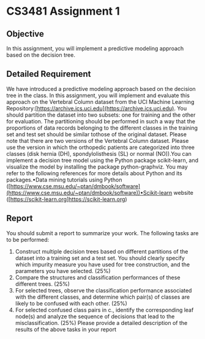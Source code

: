 # CS3481 Assignment 1

## Objective
In  this  assignment,  you will implement a  predictive  modeling  approach  based  on  the  decision tree. 

## Detailed Requirement
We have introduced a predictive modeling approach based on the decision tree in the class.  In  this  assignment,  you  will  implement and  evaluate  this  approach  on  the Vertebral Column dataset from the UCI Machine Learning Repository:[https://archive.ics.uci.edu](https://archive.ics.uci.edu). You  should  partition  the  dataset  into  two  subsets:  one  for  training  and  the  other  for  evaluation.  The partitioning should be performed in such a way that the proportions of data records belonging to the different classes in the training set and test set should be similar tothose of the original dataset. Please  note  that  there  are  two  versions  of  the  Vertebral  Column  dataset.    Please  use  the  version  in  which  the  orthopedic  patients  are  categorized  into  three  classes  (disk  hernia (DH), spondylolisthesis (SL) or normal (NO)).You can implement a decision tree model using the Python package scikit-learn, and visualize the model by installing the package python-graphviz. You may refer to the following references for more details about Python and its packages.•Data mining tutorials using Python ([https://www.cse.msu.edu/~ptan/dmbook/software](https://www.cse.msu.edu/~ptan/dmbook/software))•Scikit-learn website ([https://scikit-learn.org]https://scikit-learn.org)

## Report
You  should  submit  a  report  to  summarize  your  work.  The  following  tasks  are  to  be  performed:

1. Construct multiple decision trees based on different partitions of the dataset into a training set and a test set.  You should clearly specify which impurity measure you have used for tree construction, and the parameters you have selected. (25%)
2. Compare  the  structures  and  classification  performances  of  these  different  trees. (25%)
3. For  selected  trees,   observe  the  classification  performance  associated  with  the different  classes,  and  determine  which  pair(s)  of  classes  are likely  to  be  confused with each other. (25%)
4. For selected confused class pairs in c., identify the corresponding leaf node(s) and analyze the sequence of decisions that lead to the misclassification. (25%)
Please provide a detailed description of the results of the above tasks in your report
